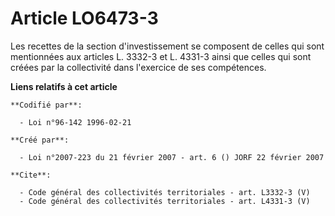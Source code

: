 # Article LO6473-3

Les recettes de la section d'investissement se composent de celles qui sont mentionnées aux articles L. 3332-3 et L. 4331-3
ainsi que celles qui sont créées par la collectivité dans l'exercice de ses compétences.

**Liens relatifs à cet article**

	**Codifié par**:

	  - Loi n°96-142 1996-02-21

	**Créé par**:

	  - Loi n°2007-223 du 21 février 2007 - art. 6 () JORF 22 février 2007

	**Cite**:

	  - Code général des collectivités territoriales - art. L3332-3 (V)
	  - Code général des collectivités territoriales - art. L4331-3 (V)

